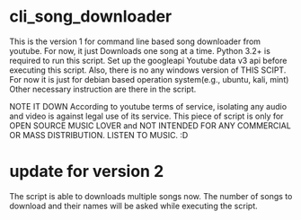 # cli_song_downloader
This is the version 1 for command line based song downloader from youtube.
For now, it just Downloads one song at a time.
Python 3.2+ is required to run this script.
Set up the googleapi Youtube data v3 api before executing this script.
Also, there is no any windows version of THIS SCIPT. For now it is just for debian based operation system(e.g., ubuntu, kali, mint)
Other necessary instruction are there in the script.

NOTE IT DOWN
According to youtube terms of service, isolating any audio and video is against legal use of its service. This piece of script is only for OPEN SOURCE MUSIC LOVER and NOT INTENDED FOR ANY COMMERCIAL OR MASS DISTRIBUTION.
LISTEN TO MUSIC. :D


# update for version 2
The script is able to downloads multiple songs now.
The number of songs to download and their names 
will be asked while executing the script.

